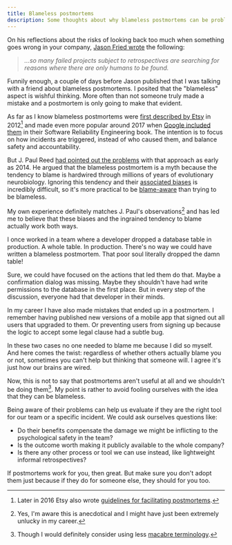 ```yaml
---
title: Blameless postmortems
description: Some thoughts about why blameless postmortems can be problematic
---
```


<!--more-->

On his reflections about the risks of looking back too much when something goes wrong in your company, [Jason Fried wrote](https://world.hey.com/jason/look-back-less-848e9db0) the following:

> _…so many failed projects subject to retrospectives are searching for reasons where there are only humans to be found._

Funnily enough, a couple of days before Jason published that I was talking with a friend about blameless postmortems. I posited that the "blameless" aspect is wishful thinking. More often than not someone truly made a mistake and a postmortem is only going to make that evident.

As far as I know blameless postmortems were [first described by Etsy](https://www.etsy.com/codeascraft/blameless-postmortems/) in 2012[^1] and made even more popular around 2017 when [Google included them](https://sre.google/sre-book/postmortem-culture/) in their Software Reliability Engineering book. The intention is to focus on how incidents are triggered, instead of who caused them, and balance safety and accountability.

But J. Paul Reed [had pointed out the problems](https://www.youtube.com/watch?v=Udmx3qfGYic) with that approach as early as 2014. He argued that the blameless postmortem is a myth because the tendency to blame is hardwired through millions of years of evolutionary neurobiology. Ignoring this tendency and their [associated biases](https://fractio.nl/2015/10/30/blame-language-sharing/) is incredibly difficult, so it's more practical to be [blame-aware](https://techbeacon.com/app-dev-testing/blameless-postmortems-dont-work-heres-what-does) than trying to be blameless.

My own experience definitely matches J. Paul's observations[^2] and has led me to believe that these biases and the ingrained tendency to blame actually work both ways.

I once worked in a team where a developer dropped a database table in production. A whole table. In production. There's no way we could have written a blameless postmortem. That poor soul literally dropped the damn table!

Sure, we could have focused on the actions that led them do that. Maybe a confirmation dialog was missing. Maybe they shouldn't have had write permissions to the database in the first place. But in every step of the discussion, everyone had that developer in their minds.

In my career I have also made mistakes that ended up in a postmortem. I remember having published new versions of a mobile app that signed out all users that upgraded to them. Or preventing users from signing up because the logic to accept some legal clause had a subtle bug.

In these two cases no one needed to blame me because I did so myself. And here comes the twist: regardless of whether others actually blame you or not, sometimes you can't help but thinking that someone will. I agree it's just how our brains are wired.

Now, this is not to say that postmortems aren't useful at all and we shouldn't be doing them[^3]. My point is rather to avoid fooling ourselves with the idea that they can be blameless.

Being aware of their problems can help us evaluate if they are the right tool for our team or a specific incident. We could ask ourselves questions like:

- Do their benefits compensate the damage we might be inflicting to the psychological safety in the team?
- Is the outcome worth making it publicly available to the whole company?
- Is there any other process or tool we can use instead, like lightweight informal retrospectives?

If postmortems work for you, then great. But make sure you don't adopt them just because if they do for someone else, they should for you too.

[^1]: Later in 2016 Etsy also wrote [guidelines for facilitating postmortems](https://www.etsy.com/codeascraft/debriefing-facilitation-guide/).
[^2]: Yes, I'm aware this is anecdotical and I might have just been extremely unlucky in my career.
[^3]: Though I would definitely consider using less [macabre terminology](https://github.com/etsy/morgue).
